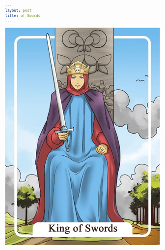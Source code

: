 ```yaml
---
layout: post
title: of Swords
---
```


![](../images/King-of-Swords-Tarot-Card-Meaning-732x1024.webp)
